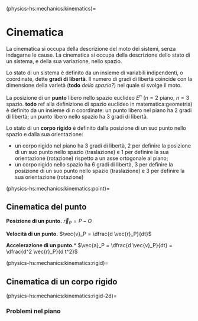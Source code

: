 (physics-hs:mechanics:kinematics)=
# Cinematica

La cinematica si occupa della descrizione del moto dei sistemi, senza indagarne le cause. La cinematica si occupa della descrizione dello stato di un sistema, e della sua variazione, nello spazio.

Lo stato di un sistema è definito da un insieme di variabili indipendenti, o coordinate, dette **gradi di libertà**.  Il numero di gradi di libertà coincide con la dimensione della varietà (**todo** *dello spazio?*) nel quale si svolge il moto.

La posizione di un **punto** libero nello spazio euclideo $E^n$ ($n=2$ piano, $n=3$ spazio. **todo** ref alla definizione di spazio euclideo in matematica:geometria) è definito da un insieme di $n$ coordinate: un punto libero nel piano ha 2 gradi di libertà; un punto libero nello spazio ha 3 gradi di libertà. 

Lo stato di un **corpo rigido** è definito dalla posizione di un suo punto nello spazio e dalla sua orientazione: 
- un corpo rigido nel piano ha 3 gradi di libertà, 2 per definire la posizione di un suo punto nello spazio (traslazione) e 1 per definire la sua orientazione (rotazione) rispetto a un asse ortogonale al piano; 
- un corpo rigido nello spazio ha 6 gradi di libertà, 3 per definire la posizione di un suo punto nello spazio (traslazione) e 3 per definire la sua orientazione (rotazione)

(physics-hs:mechanics:kinematics:point)=
## Cinematica del punto

**Posizione di un punto.** $\vec{r}_P = P - O$

**Velocità di un punto.** $\vec{v}_P = \dfrac{d \vec{r}_P}{dt}$

**Accelerazione di un punto.*** $\vec{a}_P = \dfrac{d \vec{v}_P}{dt} = \dfrac{d^2 \vec{r}_P}{d t^2}$

(physics-hs:mechanics:kinematics:rigid)=
## Cinematica di un corpo rigido

(physics-hs:mechanics:kinematics:rigid-2d)=
### Problemi nel piano





